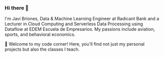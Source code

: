 ### Hi there 👋

I'm Javi Briones, Data & Machine Learning Engineer at Radicant Bank and a Lecturer in Cloud Computing and Serverless Data Processing using Dataflow at EDEM Escuela de Empresarios. My passions include aviation, sports, and behavioral economics.

🚀 Welcome to my code corner! Here, you'll find not just my personal projects but also the classes I teach.
